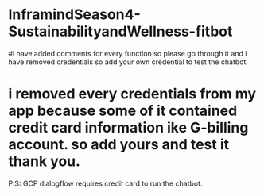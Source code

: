 # InframindSeason4-SustainabilityandWellness-fitbot
#i have added comments for every function so please go through it  and i have removed credentials so add your own credential to test the chatbot.
# i removed every credentials from my app because some of it contained credit card information ike G-billing account. so add yours and test it thank you.

P.S: GCP dialogflow requires credit card to run the chatbot. 
